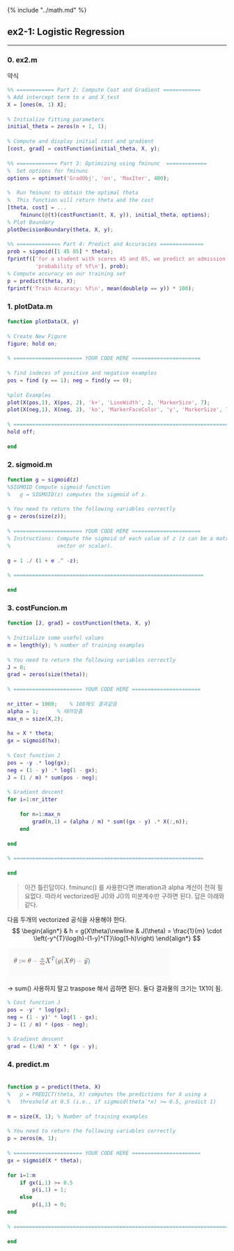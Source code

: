 {% include "../math.md" %}  

  
## ex2-1: Logistic Regression  
---  
  
### 0. ex2.m  
  
약식  
  
```matlab  
%% ============ Part 2: Compute Cost and Gradient ============  
% Add intercept term to x and X_test  
X = [ones(m, 1) X];  
  
% Initialize fitting parameters  
initial_theta = zeros(n + 1, 1);  
  
% Compute and display initial cost and gradient  
[cost, grad] = costFunction(initial_theta, X, y);  
  
%% ============= Part 3: Optimizing using fminunc  =============  
%  Set options for fminunc  
options = optimset('GradObj', 'on', 'MaxIter', 400);  
  
%  Run fminunc to obtain the optimal theta  
%  This function will return theta and the cost   
[theta, cost] = ...  
	fminunc(@(t)(costFunction(t, X, y)), initial_theta, options);  
% Plot Boundary  
plotDecisionBoundary(theta, X, y);  
  
%% ============== Part 4: Predict and Accuracies ==============  
prob = sigmoid([1 45 85] * theta);  
fprintf(['for a student with scores 45 and 85, we predict an admission ' ...  
         'probability of %f\n'], prob);  
% Compute accuracy on our training set  
p = predict(theta, X);  
fprintf('Train Accuracy: %f\n', mean(double(p == y)) * 100);  
```  
  
  
  
### 1. plotData.m  
  
```matlab  
function plotData(X, y)  
  
% Create New Figure  
figure; hold on;  
  
% ====================== YOUR CODE HERE ======================  
  
% find indeces of positive and negative examples  
pos = find (y == 1); neg = find(y == 0);  
  
%plot Examples  
plot(X(pos,1), X(pos, 2), 'k+', 'LineWidth', 2, 'MarkerSize', 7);  
plot(X(neg,1), X(neg, 2), 'ko', 'MarkerFaceColor', 'y', 'MarkerSize', 7);  
  
% =========================================================================  
hold off;  
  
end  
```  
  
### 2. sigmoid.m  
  
```matlab  
function g = sigmoid(z)  
%SIGMOID Compute sigmoid function  
%   g = SIGMOID(z) computes the sigmoid of z.  
  
% You need to return the following variables correctly   
g = zeros(size(z));  
  
% ====================== YOUR CODE HERE ======================  
% Instructions: Compute the sigmoid of each value of z (z can be a matrix,  
%               vector or scalar).  
  
g = 1 ./ (1 + e .^ -z);  
  
% =============================================================  
  
end  
```  
  
### 3. costFuncion.m  
  
```matlab  
function [J, grad] = costFunction(theta, X, y)  
  
% Initialize some useful values  
m = length(y); % number of training examples  
  
% You need to return the following variables correctly   
J = 0;  
grad = zeros(size(theta));  
  
% ====================== YOUR CODE HERE ======================  
  
nr_itter = 1000; 	% 100해도 결과같음  
alpha = 1; 		% 때려맞춤  
max_n = size(X,2);  
  
hx = X * theta;  
gx = sigmoid(hx);  
  
% Cost function J  
pos = -y .* log(gx);  
neg = (1 - y) .* log(1 - gx);  
J = (1 / m) * sum(pos - neg);  
  
% Gradient descent  
for i=1:nr_itter  
  
	for n=1:max_n  
		grad(n,1) = (alpha / m) * sum((gx - y) .* X(:,n));  
	end  
  
end  
  
% =============================================================  
  
end  
```  
> 이건 틀린답이다. fminunc() 를 사용한다면 itteration과 alpha 계산이 전혀 필요없다. 따라서 vectorized된 J()와 J()의 미분계수만 구하면 된다. 답은 아래와 같다.   
  
다음 두개의 vectorized 공식을 사용해야 한다.   
$$  
\begin{align*} & h = g(X\theta)\newline & J(\theta) = \frac{1}{m} \cdot \left(-y^{T}\log(h)-(1-y)^{T}\log(1-h)\right) \end{align*}  
$$  
  
![](img/theta.png)  
  
-> sum() 사용하지 말고 traspose 해서 곱하면 된다. 둘다 결과물의 크기는 1X1이 됨.   
  
```matlab  
% Cost function J  
pos = -y' * log(gx);  
neg = (1 - y)' * log(1 - gx);  
J = (1 / m) * (pos - neg);  
  
% Gradient descent  
grad = (1/m) * X' * (gx - y);  
```  
  
### 4. predict.m  
  
```matlab  
  
function p = predict(theta, X)  
%   p = PREDICT(theta, X) computes the predictions for X using a   
%   threshold at 0.5 (i.e., if sigmoid(theta`*x) >= 0.5, predict 1)  
  
m = size(X, 1); % Number of training examples  
  
% You need to return the following variables correctly  
p = zeros(m, 1);  
  
% ====================== YOUR CODE HERE ======================  
gx = sigmoid(X * theta);  
  
for i=1:m  
	if gx(i,1) >= 0.5  
		p(i,1) = 1;  
	else  
		p(i,1) = 0;  
end  
  
% =========================================================================  
  
end  
```  
